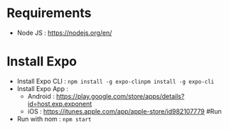 # Requirements
- Node JS : https://nodejs.org/en/
# Install Expo
- Install Expo CLI : ``` npm install -g expo-clinpm install -g expo-cli ```
- Install Expo App : 
    - Android : https://play.google.com/store/apps/details?id=host.exp.exponent
    - iOS : https://itunes.apple.com/app/apple-store/id982107779
#Run
- Run with nom : ``` npm start ```